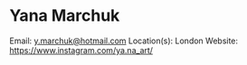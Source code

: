 # Yana Marchuk

Email: y.marchuk@hotmail.com
Location(s): London
Website: https://www.instagram.com/ya.na_art/